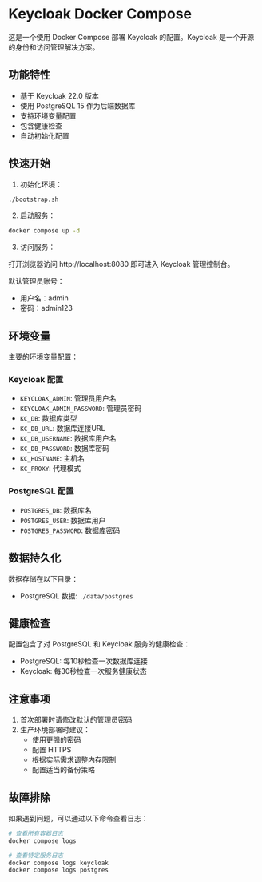 # Keycloak Docker Compose

这是一个使用 Docker Compose 部署 Keycloak 的配置。Keycloak 是一个开源的身份和访问管理解决方案。

## 功能特性

- 基于 Keycloak 22.0 版本
- 使用 PostgreSQL 15 作为后端数据库
- 支持环境变量配置
- 包含健康检查
- 自动初始化配置

## 快速开始

1. 初始化环境：

```bash
./bootstrap.sh
```

2. 启动服务：

```bash
docker compose up -d
```

3. 访问服务：

打开浏览器访问 http://localhost:8080 即可进入 Keycloak 管理控制台。

默认管理员账号：
- 用户名：admin
- 密码：admin123

## 环境变量

主要的环境变量配置：

### Keycloak 配置
- `KEYCLOAK_ADMIN`: 管理员用户名
- `KEYCLOAK_ADMIN_PASSWORD`: 管理员密码
- `KC_DB`: 数据库类型
- `KC_DB_URL`: 数据库连接URL
- `KC_DB_USERNAME`: 数据库用户名
- `KC_DB_PASSWORD`: 数据库密码
- `KC_HOSTNAME`: 主机名
- `KC_PROXY`: 代理模式

### PostgreSQL 配置
- `POSTGRES_DB`: 数据库名
- `POSTGRES_USER`: 数据库用户
- `POSTGRES_PASSWORD`: 数据库密码

## 数据持久化

数据存储在以下目录：
- PostgreSQL 数据: `./data/postgres`

## 健康检查

配置包含了对 PostgreSQL 和 Keycloak 服务的健康检查：
- PostgreSQL: 每10秒检查一次数据库连接
- Keycloak: 每30秒检查一次服务健康状态

## 注意事项

1. 首次部署时请修改默认的管理员密码
2. 生产环境部署时建议：
   - 使用更强的密码
   - 配置 HTTPS
   - 根据实际需求调整内存限制
   - 配置适当的备份策略

## 故障排除

如果遇到问题，可以通过以下命令查看日志：

```bash
# 查看所有容器日志
docker compose logs

# 查看特定服务日志
docker compose logs keycloak
docker compose logs postgres
```